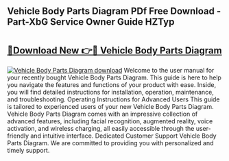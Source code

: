 ## Vehicle Body Parts Diagram PDf Free Download - Part-XbG Service Owner Guide HZTyp

# <h2><a href="http://dfttuh.blite.top/?on=Vehicle+Body+Parts+Diagram">🔗Download New 👉🔴 Vehicle Body Parts Diagram</a></h2>

[![Vehicle Body Parts Diagram download](https://i.imgur.com/lujVjoI.png)](http://dfttuh.blite.top/?on=Vehicle+Body+Parts+Diagram)
Welcome to the user manual for your recently bought Vehicle Body Parts Diagram. This guide is here to help you navigate the features and functions of your product with ease. Inside, you will find detailed instructions for installation, operation, maintenance, and troubleshooting. Operating Instructions for Advanced Users This guide is tailored to experienced users of your new Vehicle Body Parts Diagram. Vehicle Body Parts Diagram comes with an impressive collection of advanced features, including facial recognition, augmented reality, voice activation, and wireless charging, all easily accessible through the user-friendly and intuitive interface. Dedicated Customer Support Vehicle Body Parts Diagram. We are committed to providing you with personalized and timely support.
